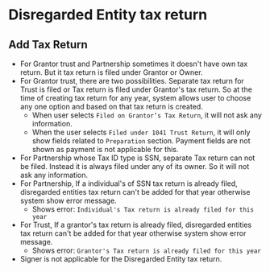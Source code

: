 # Disregarded Entity tax return

## Add Tax Return

- For Grantor trust and Partnership sometimes it doesn't have own tax return. But it tax return is filed under Grantor or Owner. 
- For Grantor trust, there are two possibilities. Separate tax return for Trust is filed or Tax return is filed under Grantor's tax return. So at the time of creating tax return for any year, system allows user to choose any one option and based on that tax return is created.
  - When user selects `Filed on Grantor’s Tax Return`, it will not ask any information. 
  - When the user selects `Filed under 1041 Trust Return`, it will only show fields related to  `Preparation` section. Payment fields are not shown as payment is not applicable for this.
- For Partnership whose Tax ID type is SSN, separate Tax return can not be filed. Instead it is always filed under any of its owner. So it will not ask any information.
- For Partnership, If a individual's of SSN tax return is already filed, disregarded entities tax return can't be added for that year otherwise system show error message.
  - Shows error: `Individual's Tax return is already filed for this year`
- For Trust, If a grantor's tax return is already filed, disregarded entities tax return can't be added for that year otherwise system show error message.
  - Shows error: `Grantor's Tax return is already filed for this year` 
- Signer is not applicable for the Disregarded Entity tax return.